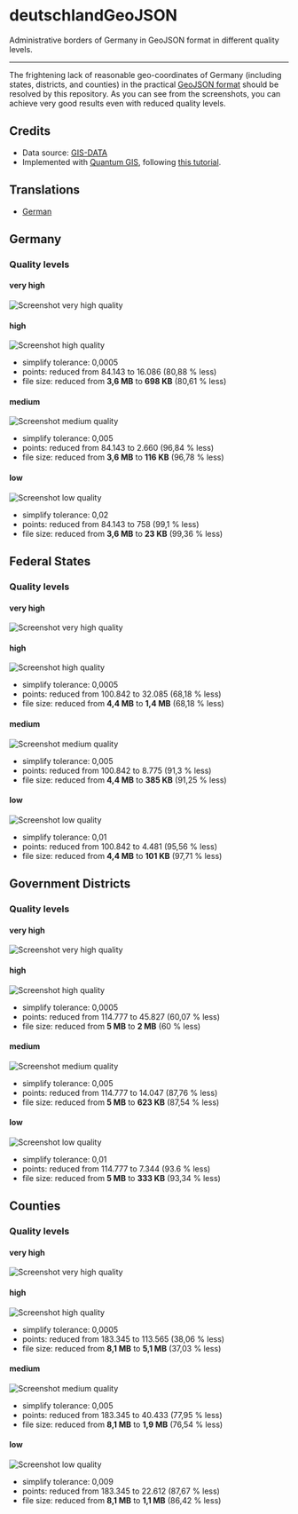 deutschlandGeoJSON
==================

Administrative borders of Germany in GeoJSON format in different quality levels.

---

The frightening lack of reasonable geo-coordinates of Germany (including states, districts, and counties) in the practical [GeoJSON format](http://www.geojson.org/) should be resolved by this repository. As you can see from the screenshots, you can achieve very good results even with reduced quality levels.

## Credits

* Data source: [GIS-DATA](http://www.diva-gis.org/gdata)
* Implemented with [Quantum GIS](http://www.qgis.org/), following [this tutorial](http://oscarvillarreal.com/2012/07/12/create-any-map-of-the-world-in-svg/).

## Translations

- [German](https://github.com/isellsoap/deutschlandGeoJSON/blob/master/README.de.md)

## Germany

### Quality levels

#### very high

![Screenshot very high quality](/1_deutschland/1_sehr_hoch.png) 

#### high

![Screenshot high quality](/1_deutschland/2_hoch.png) 

* simplify tolerance: 0,0005
* points: reduced from 84.143 to 16.086 (80,88 % less)
* file size: reduced from **3,6 MB** to **698 KB** (80,61 % less)

#### medium

![Screenshot medium quality](/1_deutschland/3_mittel.png) 

* simplify tolerance: 0,005
* points: reduced from 84.143 to 2.660 (96,84 % less)
* file size: reduced from **3,6 MB** to **116 KB** (96,78 % less)

#### low

![Screenshot low quality](/1_deutschland/4_niedrig.png) 

* simplify tolerance: 0,02
* points: reduced from 84.143 to 758 (99,1 % less)
* file size: reduced from **3,6 MB** to **23 KB** (99,36 % less)

## Federal States

### Quality levels

#### very high

![Screenshot very high quality](/2_bundeslaender/1_sehr_hoch.png) 

#### high

![Screenshot high quality](/2_bundeslaender/2_hoch.png) 

* simplify tolerance: 0,0005
* points: reduced from 100.842 to 32.085 (68,18 % less)
* file size: reduced from **4,4 MB** to **1,4 MB** (68,18 % less)

#### medium

![Screenshot medium quality](/2_bundeslaender/3_mittel.png) 

* simplify tolerance: 0,005
* points: reduced from 100.842 to 8.775 (91,3 % less)
* file size: reduced from **4,4 MB** to **385 KB** (91,25 % less)

#### low

![Screenshot low quality](/2_bundeslaender/4_niedrig.png) 

* simplify tolerance: 0,01
* points: reduced from 100.842 to 4.481 (95,56 % less)
* file size: reduced from **4,4 MB** to **101 KB** (97,71 % less)

## Government Districts

### Quality levels

#### very high

![Screenshot very high quality](/3_regierungsbezirke/1_sehr_hoch.png) 

#### high

![Screenshot high quality](/3_regierungsbezirke/2_hoch.png) 

* simplify tolerance: 0,0005
* points: reduced from 114.777 to 45.827 (60,07 % less)
* file size: reduced from **5 MB** to **2 MB** (60 % less)

#### medium

![Screenshot medium quality](/3_regierungsbezirke/3_mittel.png) 

* simplify tolerance: 0,005
* points: reduced from 114.777 to 14.047 (87,76 % less)
* file size: reduced from **5 MB** to **623 KB** (87,54 % less)

#### low

![Screenshot low quality](/3_regierungsbezirke/4_niedrig.png)

* simplify tolerance: 0,01
* points: reduced from 114.777 to 7.344 (93.6 % less)
* file size: reduced from **5 MB** to **333 KB** (93,34 % less)

## Counties

### Quality levels

#### very high

![Screenshot very high quality](/4_kreise/1_sehr_hoch.png) 

#### high

![Screenshot high quality](/4_kreise/2_hoch.png) 

* simplify tolerance: 0,0005
* points: reduced from 183.345 to 113.565 (38,06 % less)
* file size: reduced from **8,1 MB** to **5,1 MB** (37,03 % less)

#### medium

![Screenshot medium quality](/4_kreise/3_mittel.png) 

* simplify tolerance: 0,005
* points: reduced from 183.345 to 40.433 (77,95 % less)
* file size: reduced from **8,1 MB** to **1,9 MB** (76,54 % less)

#### low

![Screenshot low quality](/4_kreise/4_niedrig.png) 

* simplify tolerance: 0,009
* points: reduced from 183.345 to 22.612 (87,67 % less)
* file size: reduced from **8,1 MB** to **1,1 MB** (86,42 % less)
